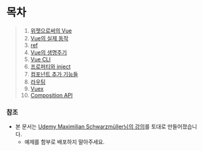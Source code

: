 # 목차
> 1. [위젯으로써의 Vue](./01_dom_widget.md)
> 2. [Vue의 실제 동작](./02_how_vue_works.md)
> 3. [ref](./03_ref.md)
> 4. [Vue의 생명주기](./04_lifecycle.md)
> 5. [Vue CLI](./05_vue_cli.md)
> 6. [프로퍼티와 inject](./06_property_vs_inject.md)
> 7. [컴포넌트 추가 기능들](./07_more_about_components.md)
> 8. [라우팅](./08_routing.md)
> 9. [Vuex](./09_vuex.md)
> 10. [Composition API]()


### 참조
- 본 문서는 [Udemy Maximilian Schwarzmüller님의 강의](https://www.udemy.com/course/vue-router-composition-api/)를 토대로 만들어졌습니다.
    - 예제를 함부로 배포하지 말아주세요.
